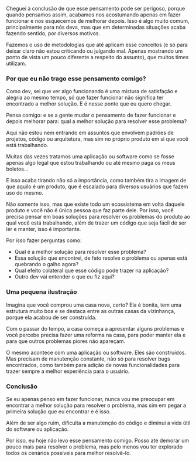 <p>
  Cheguei à conclusão de que esse pensamento pode ser perigoso, porque quando pensamos assim, acabamos nos acostumando apenas em fazer funcionar e nos esquecemos de melhorar depois. Isso é algo muito comum, principalmente para nós devs, mas que em determinadas situações acaba fazendo sentido, por diversos motivos.
</p>
<p>
  Fazemos o uso de metodologias que até aplicam esse conceitos (e só para deixar claro não estou criticando ou julgando mal. Apenas mostrando um ponto de vista um pouco diferente a respeito do assunto), que muitos times utilizam.
</p>
<h3>Por que eu não trago esse pensamento comigo?</h3>
<p>
   Como dev, sei que ver algo funcionando é uma mistura de satisfação e alegria ao mesmo tempo, só que fazer funcionar não significa ter encontrado a melhor solução. E é nesse ponto que eu quero chegar.
</p>
<p>
   Pensa comigo: e se a gente mudar o pensamento de fazer funcionar e depois melhorar para: qual a melhor solução para resolver esse problema?
</p>
<p>
   Aqui não estou nem entrando em assuntos que envolvem padrões de projetos, código ou arquitetura, mas sim no próprio produto em si que você está trabalhando.
</p>
<p>
   Muitas das vezes tratamos uma aplicação ou software como se fosse apenas algo legal que estou trabalhando ou até mesmo paga os meus boletos...
</p>
<p>
   E isso acaba tirando não só a importância, como também tira a imagem de que aquilo é um produto, que é escalado para diversos usuários que fazem uso do mesmo.
</p>
<p>
   Não somente isso, mas que existe todo um ecossistema em volta daquele produto e você não é única pessoa que faz parte dele. Por isso, você precisa pensar em boas soluções para resolver os problemas do produto ao qual você está trabalhando, além de trazer um código que seja fácil de ser ler e manter, isso é importante.
</p>
<p>
   Por isso fazer perguntas como:
   <ul>
      <li>Qual é a melhor solução para resolver esse problema?</li>
      <li>Essa solução que encontrei, de fato resolve o problema ou apenas está quebrando o galho agora?</li>
      <li>Qual efeito colateral que esse código pode trazer na aplicação?</li>
      <li>Outro dev vai entender o que eu fiz aqui?</li>
   </ul>
</p>
<h3>Uma pequena ilustração</h3>
<p>
  Imagina que você comprou uma casa nova, certo? Ela é bonita, tem uma estrutura muito boa e se destaca entre as outras casas da vizinhança, porque ela acabou de ser construída.
</p>
<p>
  Com o passar do tempo, a casa começa a apresentar alguns problemas e você percebe precisa fazer uma reforma na casa, para poder manter ela e para que outros problemas piores não apareçam.
</p>
<p>
  O mesmo acontece com uma aplicação ou software. Eles são construídos. Mas precisam de manutenção constante, não só para resolver bugs encontrados, como também para adição de novas funcionalidades para trazer sempre a melhor experiência para o usuário.
</p>
<h3>Conclusão</h3>
<p>
  Se eu apenas penso em fazer funcionar, nunca vou me preocupar em encontrar a melhor solução para resolver o problema, mas sim em pegar a primeira solução que eu encontrar e é isso.
</p>
<p>
  Além de ser algo ruim, dificulta a manutenção do código e diminui a vida útil do software ou aplicação.
</p>
<p>
  Por isso, eu hoje não levo esse pensamento comigo. Posso até demorar um pouco mais para resolver o problema, mas pelo menos vou ter explorado todos os cenários possíveis para melhor resolvê-lo. 
</p>
